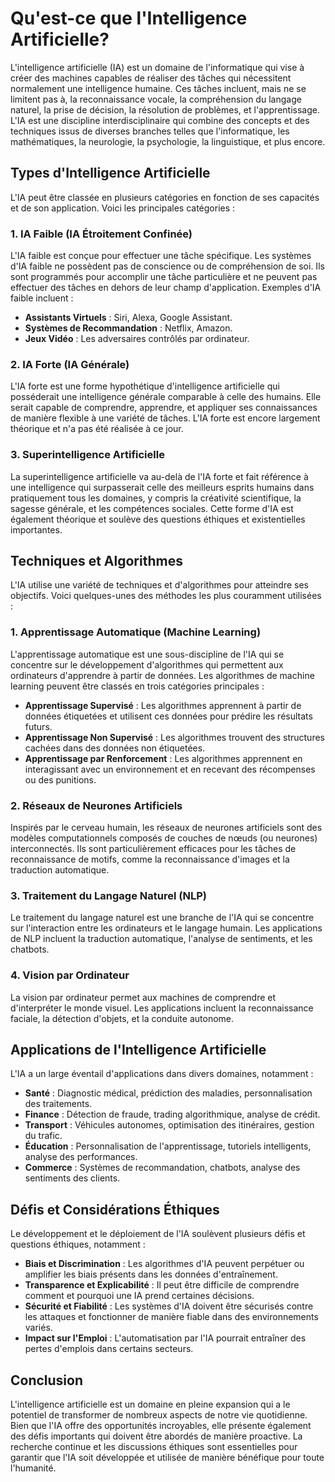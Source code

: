 # Qu'est-ce que l'Intelligence Artificielle?

L'intelligence artificielle (IA) est un domaine de l'informatique qui vise à créer des machines capables de réaliser des tâches qui nécessitent normalement une intelligence humaine. Ces tâches incluent, mais ne se limitent pas à, la reconnaissance vocale, la compréhension du langage naturel, la prise de décision, la résolution de problèmes, et l'apprentissage. L'IA est une discipline interdisciplinaire qui combine des concepts et des techniques issus de diverses branches telles que l'informatique, les mathématiques, la neurologie, la psychologie, la linguistique, et plus encore.

## Types d'Intelligence Artificielle

L'IA peut être classée en plusieurs catégories en fonction de ses capacités et de son application. Voici les principales catégories :

### 1. **IA Faible (IA Étroitement Confinée)**

L'IA faible est conçue pour effectuer une tâche spécifique. Les systèmes d'IA faible ne possèdent pas de conscience ou de compréhension de soi. Ils sont programmés pour accomplir une tâche particulière et ne peuvent pas effectuer des tâches en dehors de leur champ d'application. Exemples d'IA faible incluent :

- **Assistants Virtuels** : Siri, Alexa, Google Assistant.
- **Systèmes de Recommandation** : Netflix, Amazon.
- **Jeux Vidéo** : Les adversaires contrôlés par ordinateur.

### 2. **IA Forte (IA Générale)**

L'IA forte est une forme hypothétique d'intelligence artificielle qui posséderait une intelligence générale comparable à celle des humains. Elle serait capable de comprendre, apprendre, et appliquer ses connaissances de manière flexible à une variété de tâches. L'IA forte est encore largement théorique et n'a pas été réalisée à ce jour.

### 3. **Superintelligence Artificielle**

La superintelligence artificielle va au-delà de l'IA forte et fait référence à une intelligence qui surpasserait celle des meilleurs esprits humains dans pratiquement tous les domaines, y compris la créativité scientifique, la sagesse générale, et les compétences sociales. Cette forme d'IA est également théorique et soulève des questions éthiques et existentielles importantes.

## Techniques et Algorithmes

L'IA utilise une variété de techniques et d'algorithmes pour atteindre ses objectifs. Voici quelques-unes des méthodes les plus couramment utilisées :

### 1. **Apprentissage Automatique (Machine Learning)**

L'apprentissage automatique est une sous-discipline de l'IA qui se concentre sur le développement d'algorithmes qui permettent aux ordinateurs d'apprendre à partir de données. Les algorithmes de machine learning peuvent être classés en trois catégories principales :

- **Apprentissage Supervisé** : Les algorithmes apprennent à partir de données étiquetées et utilisent ces données pour prédire les résultats futurs.
- **Apprentissage Non Supervisé** : Les algorithmes trouvent des structures cachées dans des données non étiquetées.
- **Apprentissage par Renforcement** : Les algorithmes apprennent en interagissant avec un environnement et en recevant des récompenses ou des punitions.

### 2. **Réseaux de Neurones Artificiels**

Inspirés par le cerveau humain, les réseaux de neurones artificiels sont des modèles computationnels composés de couches de nœuds (ou neurones) interconnectés. Ils sont particulièrement efficaces pour les tâches de reconnaissance de motifs, comme la reconnaissance d'images et la traduction automatique.

### 3. **Traitement du Langage Naturel (NLP)**

Le traitement du langage naturel est une branche de l'IA qui se concentre sur l'interaction entre les ordinateurs et le langage humain. Les applications de NLP incluent la traduction automatique, l'analyse de sentiments, et les chatbots.

### 4. **Vision par Ordinateur**

La vision par ordinateur permet aux machines de comprendre et d'interpréter le monde visuel. Les applications incluent la reconnaissance faciale, la détection d'objets, et la conduite autonome.

## Applications de l'Intelligence Artificielle

L'IA a un large éventail d'applications dans divers domaines, notamment :

- **Santé** : Diagnostic médical, prédiction des maladies, personnalisation des traitements.
- **Finance** : Détection de fraude, trading algorithmique, analyse de crédit.
- **Transport** : Véhicules autonomes, optimisation des itinéraires, gestion du trafic.
- **Éducation** : Personnalisation de l'apprentissage, tutoriels intelligents, analyse des performances.
- **Commerce** : Systèmes de recommandation, chatbots, analyse des sentiments des clients.

## Défis et Considérations Éthiques

Le développement et le déploiement de l'IA soulèvent plusieurs défis et questions éthiques, notamment :

- **Biais et Discrimination** : Les algorithmes d'IA peuvent perpétuer ou amplifier les biais présents dans les données d'entraînement.
- **Transparence et Explicabilité** : Il peut être difficile de comprendre comment et pourquoi une IA prend certaines décisions.
- **Sécurité et Fiabilité** : Les systèmes d'IA doivent être sécurisés contre les attaques et fonctionner de manière fiable dans des environnements variés.
- **Impact sur l'Emploi** : L'automatisation par l'IA pourrait entraîner des pertes d'emplois dans certains secteurs.

## Conclusion

L'intelligence artificielle est un domaine en pleine expansion qui a le potentiel de transformer de nombreux aspects de notre vie quotidienne. Bien que l'IA offre des opportunités incroyables, elle présente également des défis importants qui doivent être abordés de manière proactive. La recherche continue et les discussions éthiques sont essentielles pour garantir que l'IA soit développée et utilisée de manière bénéfique pour toute l'humanité.